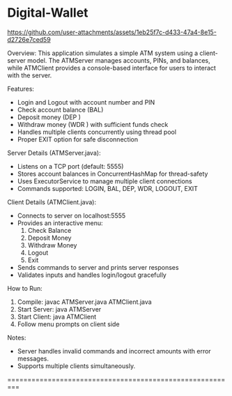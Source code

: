 # Digital-Wallet


https://github.com/user-attachments/assets/1eb25f7c-d433-47a4-8e15-d2726e7ced59





Overview:
This application simulates a simple ATM system using a client-server model.
The ATMServer manages accounts, PINs, and balances, while ATMClient provides
a console-based interface for users to interact with the server.

Features:
- Login and Logout with account number and PIN
- Check account balance (BAL)
- Deposit money (DEP <amount>)
- Withdraw money (WDR <amount>) with sufficient funds check
- Handles multiple clients concurrently using thread pool
- Proper EXIT option for safe disconnection

Server Details (ATMServer.java):
- Listens on a TCP port (default: 5555)
- Stores account balances in ConcurrentHashMap for thread-safety
- Uses ExecutorService to manage multiple client connections
- Commands supported: LOGIN, BAL, DEP, WDR, LOGOUT, EXIT

Client Details (ATMClient.java):
- Connects to server on localhost:5555
- Provides an interactive menu:
    1. Check Balance
    2. Deposit Money
    3. Withdraw Money
    4. Logout
    5. Exit
- Sends commands to server and prints server responses
- Validates inputs and handles login/logout gracefully


How to Run:
1. Compile:
   javac ATMServer.java ATMClient.java
2. Start Server:
   java ATMServer
3. Start Client:
   java ATMClient
4. Follow menu prompts on client side

Notes:
- Server handles invalid commands and incorrect amounts with error messages.
- Supports multiple clients simultaneously.

=========================================================


